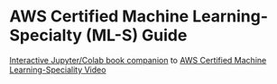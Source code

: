 #  AWS Certified Machine Learning-Specialty (ML-S) Guide

[Interactive Jupyter/Colab book companion](https://noahgift.github.io/aws-ml-guide/) to [AWS Certified Machine Learning-Speciality Video](https://learning.oreilly.com/videos/aws-certified-machine/9780135556597)
